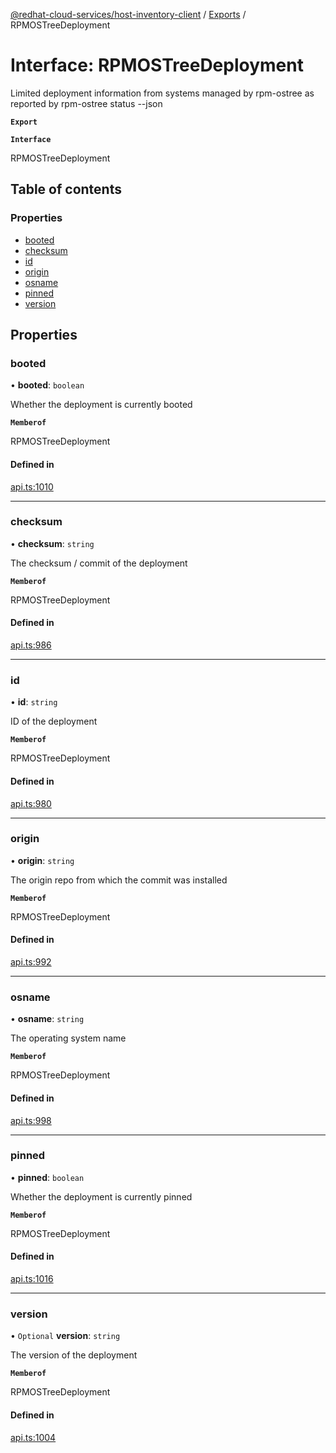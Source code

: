 [@redhat-cloud-services/host-inventory-client](../README.md) / [Exports](../modules.md) / RPMOSTreeDeployment

# Interface: RPMOSTreeDeployment

Limited deployment information from systems managed by rpm-ostree as reported by rpm-ostree status --json

**`Export`**

**`Interface`**

RPMOSTreeDeployment

## Table of contents

### Properties

- [booted](RPMOSTreeDeployment.md#booted)
- [checksum](RPMOSTreeDeployment.md#checksum)
- [id](RPMOSTreeDeployment.md#id)
- [origin](RPMOSTreeDeployment.md#origin)
- [osname](RPMOSTreeDeployment.md#osname)
- [pinned](RPMOSTreeDeployment.md#pinned)
- [version](RPMOSTreeDeployment.md#version)

## Properties

### booted

• **booted**: `boolean`

Whether the deployment is currently booted

**`Memberof`**

RPMOSTreeDeployment

#### Defined in

[api.ts:1010](https://github.com/RedHatInsights/javascript-clients/blob/master/packages/host-inventory/api.ts#L1010)

___

### checksum

• **checksum**: `string`

The checksum / commit of the deployment

**`Memberof`**

RPMOSTreeDeployment

#### Defined in

[api.ts:986](https://github.com/RedHatInsights/javascript-clients/blob/master/packages/host-inventory/api.ts#L986)

___

### id

• **id**: `string`

ID of the deployment

**`Memberof`**

RPMOSTreeDeployment

#### Defined in

[api.ts:980](https://github.com/RedHatInsights/javascript-clients/blob/master/packages/host-inventory/api.ts#L980)

___

### origin

• **origin**: `string`

The origin repo from which the commit was installed

**`Memberof`**

RPMOSTreeDeployment

#### Defined in

[api.ts:992](https://github.com/RedHatInsights/javascript-clients/blob/master/packages/host-inventory/api.ts#L992)

___

### osname

• **osname**: `string`

The operating system name

**`Memberof`**

RPMOSTreeDeployment

#### Defined in

[api.ts:998](https://github.com/RedHatInsights/javascript-clients/blob/master/packages/host-inventory/api.ts#L998)

___

### pinned

• **pinned**: `boolean`

Whether the deployment is currently pinned

**`Memberof`**

RPMOSTreeDeployment

#### Defined in

[api.ts:1016](https://github.com/RedHatInsights/javascript-clients/blob/master/packages/host-inventory/api.ts#L1016)

___

### version

• `Optional` **version**: `string`

The version of the deployment

**`Memberof`**

RPMOSTreeDeployment

#### Defined in

[api.ts:1004](https://github.com/RedHatInsights/javascript-clients/blob/master/packages/host-inventory/api.ts#L1004)
